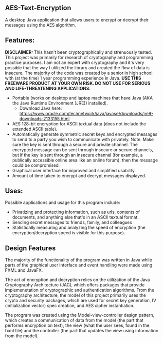 ## AES-Text-Encryption
A desktop Java application that allows users to encrypt or decrypt their messages using the AES algorithm.

## Features:
**DISCLAIMER:** This hasn't been cryptographically and strenuously tested. This project was primarily for research of cryptography and programming practice purposes. I am not an expert with cryptography and it's very possible that the way I utilized the library and created the flow of data is insecure. The majority of the code was created by a senior in high school with (at the time) 1 year programming experience in Java. **USE THIS FREEWARE PRODUCT AT YOUR OWN RISK. DO NOT USE FOR SERIOUS AND LIFE-THREATENING APPLICATIONS.**

- Portable (works on desktop and laptop machines that have Java (AKA the Java Runtime Environment (JRE)) installed).
  - Download Java here: https://www.oracle.com/technetwork/java/javase/downloads/jre8-downloads-2133155.html
- AES 128-bit encryption for ASCII textual data (does not include the extended ASCII table). 
- Automatically generate symmetric secret keys and encrypted messages to send to a party you wish to communicate with privately. 
  Note: Make sure the key is sent through a secure and private channel. The encrypted message can be sent through insecure or
  secure channels, but if the key is sent through an insecure channel (for example, a publically accessible online area like an online forum), then the message could be compromised. 
- Graphical user interface for improved and simplified usability. 
- Amount of time taken to encrypt and decrypt messages displayed.

## Uses:      
Possible applications and usage for this program include:
- Privatizing and protecting information, such as urls, contents of documents, and anything else that's in an ASCII textual format.
- Sending secret messages to friends, family, and colleagues
- Statistically measuring and analyzing the speed of encryption (the encryption/decryption speed is visible for this purpose).

## Design Features
The majority of the functionality of the program was written in Java while parts of the graphical user interface and event handling were made using FXML and JavaFX.

The act of encryption and decryption relies on the utilization of the Java Cryptography Architecture (JAC), which offers packages that provide implemenetation of cryptographic and authentication algorithms. From the cryptography architecture, the model of this project primarily uses the crypto and security packages, which are used for secret key generation, IV (initialization vector) spec creation, and AES cipher instantiation.

The program was created using the Model-view-controller design pattern, which creates a communication of data from the model (the part that performs encryption on text), the view (what the user sees, found in the fxml file) and the controller (the part that updates the view using information from the model). 

